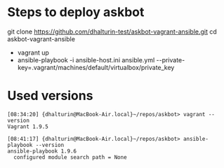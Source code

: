 # Steps to deploy askbot
git clone https://github.com/dhalturin-test/askbot-vagrant-ansible.git
cd askbot-vagrant-ansible

- vagrant up
- ansible-playbook -i ansible-host.ini ansible.yml --private-key=.vagrant/machines/default/virtualbox/private_key

# Used versions
```
[08:34:20] {dhalturin@MacBook-Air.local}~/repos/askbot> vagrant --version
Vagrant 1.9.5

[08:41:17] {dhalturin@MacBook-Air.local}~/repos/askbot> ansible-playbook --version
ansible-playbook 1.9.6
  configured module search path = None
```
